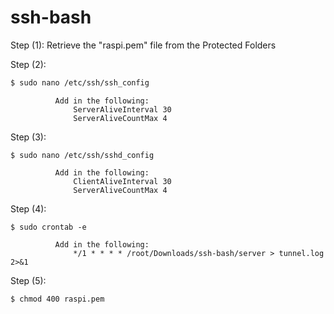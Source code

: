 # ssh-bash

Step (1): Retrieve the "raspi.pem" file from the Protected Folders

Step (2): 

```bash
$ sudo nano /etc/ssh/ssh_config 
```
```
          Add in the following:
              ServerAliveInterval 30
              ServerAliveCountMax 4
```
Step (3): 
```
$ sudo nano /etc/ssh/sshd_config
```
```
          Add in the following:
              ClientAliveInterval 30
              ServerAliveCountMax 4
```
Step (4): 
```
$ sudo crontab -e
```
```
          Add in the following:
              */1 * * * * /root/Downloads/ssh-bash/server > tunnel.log 2>&1
```
Step (5):
```
$ chmod 400 raspi.pem
```
